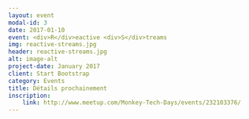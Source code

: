 ```yaml
---
layout: event
modal-id: 3
date: 2017-01-10
event: <div>R</div>eactive <div>S</div>treams
img: reactive-streams.jpg
header: reactive-streams.jpg
alt: image-alt
project-date: January 2017
client: Start Bootstrap
category: Events
title: Détails prochainement
inscription:
    link: http://www.meetup.com/Monkey-Tech-Days/events/232103376/
---
```

